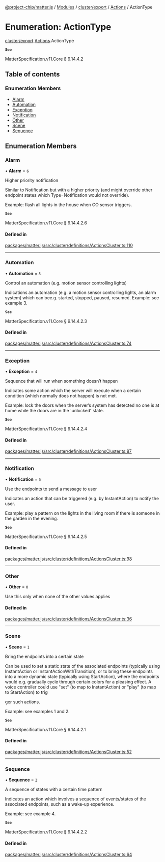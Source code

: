 [@project-chip/matter.js](../README.md) / [Modules](../modules.md) / [cluster/export](../modules/cluster_export.md) / [Actions](../modules/cluster_export.Actions.md) / ActionType

# Enumeration: ActionType

[cluster/export](../modules/cluster_export.md).[Actions](../modules/cluster_export.Actions.md).ActionType

**`See`**

MatterSpecification.v11.Core § 9.14.4.2

## Table of contents

### Enumeration Members

- [Alarm](cluster_export.Actions.ActionType.md#alarm)
- [Automation](cluster_export.Actions.ActionType.md#automation)
- [Exception](cluster_export.Actions.ActionType.md#exception)
- [Notification](cluster_export.Actions.ActionType.md#notification)
- [Other](cluster_export.Actions.ActionType.md#other)
- [Scene](cluster_export.Actions.ActionType.md#scene)
- [Sequence](cluster_export.Actions.ActionType.md#sequence)

## Enumeration Members

### Alarm

• **Alarm** = ``6``

Higher priority notification

Similar to Notification but with a higher priority (and might override other endpoint states which
Type=Notification would not override).

Example: flash all lights in the house when CO sensor triggers.

**`See`**

MatterSpecification.v11.Core § 9.14.4.2.6

#### Defined in

[packages/matter.js/src/cluster/definitions/ActionsCluster.ts:110](https://github.com/project-chip/matter.js/blob/c0d55745d5279e16fdfaa7d2c564daa31e19c627/packages/matter.js/src/cluster/definitions/ActionsCluster.ts#L110)

___

### Automation

• **Automation** = ``3``

Control an automation (e.g. motion sensor controlling lights)

Indications an automation (e.g. a motion sensor controlling lights, an alarm system) which can bee.g.
started, stopped, paused, resumed. Example: see example 3.

**`See`**

MatterSpecification.v11.Core § 9.14.4.2.3

#### Defined in

[packages/matter.js/src/cluster/definitions/ActionsCluster.ts:74](https://github.com/project-chip/matter.js/blob/c0d55745d5279e16fdfaa7d2c564daa31e19c627/packages/matter.js/src/cluster/definitions/ActionsCluster.ts#L74)

___

### Exception

• **Exception** = ``4``

Sequence that will run when something doesn’t happen

Indicates some action which the server will execute when a certain condition (which normally does not
happen) is not met.

Example: lock the doors when the server’s system has detected no one is at home while the doors are in the
'unlocked' state.

**`See`**

MatterSpecification.v11.Core § 9.14.4.2.4

#### Defined in

[packages/matter.js/src/cluster/definitions/ActionsCluster.ts:87](https://github.com/project-chip/matter.js/blob/c0d55745d5279e16fdfaa7d2c564daa31e19c627/packages/matter.js/src/cluster/definitions/ActionsCluster.ts#L87)

___

### Notification

• **Notification** = ``5``

Use the endpoints to send a message to user

Indicates an action that can be triggered (e.g. by InstantAction) to notify the user.

Example: play a pattern on the lights in the living room if there is someone in the garden in the evening.

**`See`**

MatterSpecification.v11.Core § 9.14.4.2.5

#### Defined in

[packages/matter.js/src/cluster/definitions/ActionsCluster.ts:98](https://github.com/project-chip/matter.js/blob/c0d55745d5279e16fdfaa7d2c564daa31e19c627/packages/matter.js/src/cluster/definitions/ActionsCluster.ts#L98)

___

### Other

• **Other** = ``0``

Use this only when none of the other values applies

#### Defined in

[packages/matter.js/src/cluster/definitions/ActionsCluster.ts:36](https://github.com/project-chip/matter.js/blob/c0d55745d5279e16fdfaa7d2c564daa31e19c627/packages/matter.js/src/cluster/definitions/ActionsCluster.ts#L36)

___

### Scene

• **Scene** = ``1``

Bring the endpoints into a certain state

Can be used to set a static state of the associated endpoints (typically using InstantAction or
InstantActionWithTransition), or to bring these endpoints into a more dynamic state (typically using
StartAction), where the endpoints would e.g. gradually cycle through certain colors for a pleasing effect. A
voice controller could use "set" (to map to InstantAction) or "play" (to map to StartAction) to trig

ger such actions.

Example: see examples 1 and 2.

**`See`**

MatterSpecification.v11.Core § 9.14.4.2.1

#### Defined in

[packages/matter.js/src/cluster/definitions/ActionsCluster.ts:52](https://github.com/project-chip/matter.js/blob/c0d55745d5279e16fdfaa7d2c564daa31e19c627/packages/matter.js/src/cluster/definitions/ActionsCluster.ts#L52)

___

### Sequence

• **Sequence** = ``2``

A sequence of states with a certain time pattern

Indicates an action which involves a sequence of events/states of the associated endpoints, such as a
wake-up experience.

Example: see example 4.

**`See`**

MatterSpecification.v11.Core § 9.14.4.2.2

#### Defined in

[packages/matter.js/src/cluster/definitions/ActionsCluster.ts:64](https://github.com/project-chip/matter.js/blob/c0d55745d5279e16fdfaa7d2c564daa31e19c627/packages/matter.js/src/cluster/definitions/ActionsCluster.ts#L64)
